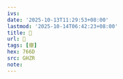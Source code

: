 ```yaml
---
ivs:
date: '2025-10-13T11:29:53+08:00'
lastmod: '2025-10-14T06:42:23+08:00'
title: 󰣢
url: 󰣢
tags: [癭]
hex: 766D
src: GHZR
note:
---
```

